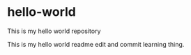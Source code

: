 # hello-world
This is my hello world repository 

This is my hello world readme edit and commit learning thing.
